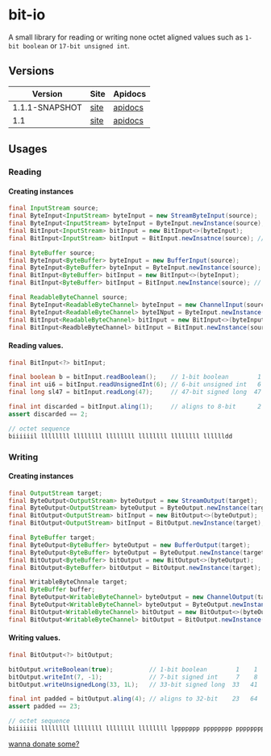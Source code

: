 bit-io
======
A small library for reading or writing none octet aligned values such as `1-bit boolean` or `17-bit unsigned int`.

## Versions
|Version|Site|Apidocs|
|-------|----|-------|
|1.1.1-SNAPSHOT|[site](http://jinahya.github.io/bit-io/site/1.1.1-SNAPSHOT/index.html)|[apidocs](http://jinahya.github.io/bit-io/site/1.1.1-SNAPSHOT/apidocs/index.html)|
|1.1|[site](http://jinahya.github.io/bit-io/site/1.1/index.html)|[apidocs](http://jinahya.github.io/bit-io/site/1.1/apidocs/index.html)|

## Usages
### Reading
#### Creating instances
```java
final InputStream source;
final ByteInput<InputStream> byteInput = new StreamByteInput(source);
final ByteInput<InputStream> byteInput = ByteInput.newInstance(source);
final BitInput<InputStream> bitInput = new BitInput<>(byteInput);
final BitInput<InputStream> bitInput = BitInput.newInsatnce(source); // direct

final ByteBuffer source;
final ByteInput<ByteBuffer> byteInput = new BufferInput(source);
final ByteInput<ByteBuffer> byteInput = ByteInput.newInstance(source);
final BitInput<ByteBuffer> bitInput = new BitInput<>(byteInput);
final BitInput<ByteBuffer> bitInput = BitInput.newInstance(source); // direct

final ReadableByteChannel source;
final ByteInput<ReadableByteChannel> byteInput = new ChannelInput(source);
final ByteInput<ReadableByteChannel> byteINput = ByteInput.newInstance(source);
final BitInput<ReadableByteChannel> bitInput = new BitInput<>(byteInput);
final BitInput<ReadbleByteChannel> bitInput = BitInput.newInstance(source); // direct
```
#### Reading values.
```java
final BitInput<?> bitInput;

final boolean b = bitInput.readBoolean();    // 1-bit boolean        1    1
final int ui6 = bitInput.readUnsignedInt(6); // 6-bit unsigned int   6    7
final long sl47 = bitInput.readLong(47);     // 47-bit signed long  47   54

final int discarded = bitInput.aling(1);     // aligns to 8-bit      2   56
assert discarded == 2;

// octet sequence
biiiiiil llllllll llllllll llllllll llllllll llllllll lllllldd
```
### Writing
#### Creating instances
```java
final OutputStream target;
final ByteOutput<OutputStream> byteOutput = new StreamOutput(target);
final ByteOutput<OutputStream> byteOutput = ByteOutput.newInstance(target);
final BitOutput<OutputStream> bitInput = new BitOutput<>(byteOutput);
final BitOutput<OutputStream> bitInput = BitOutput.newInstance(target); // direct

final ByteBuffer target;
final ByteOutput<ByteBuffer> byteOutput = new BufferOutput(target);
final ByteOutput<ByteBuffer> byteOutput = ByteOutput.newInstance(target);
final BitOutput<ByteBuffer> bitOutput = new BitOutput<>(byteOutput);
final BitOutput<ByteBuffer> bitOutput = BitOutput.newInstance(target); // direct

final WritableByteChnnale target;
final ByteBuffer buffer;
final ByteOutput<WritableByteChannel> byteOutput = new ChannelOutput(target);
final ByteOutput<WritableByteChannel> byteOutput = ByteOutput.newInstance(target);
final BitOutput<WritableByteChannel> bitOutput = new BitOutput<>(byteOutput);
final BitOutput<WritableByteChannel> bitOutput = BitOutput.newInstance(target); // direct
```
#### Writing values.
```java
final BitOutput<?> bitOutput;

bitOutput.writeBoolean(true);          // 1-bit boolean        1    1
bitOutput.writeInt(7, -1);             // 7-bit signed int     7    8
bitOutput.writeUnsignedLong(33, 1L);   // 33-bit signed long  33   41

final int padded = bitOutput.aling(4); // aligns to 32-bit    23   64
assert padded == 23;

// octet sequence
biiiiiii llllllll llllllll llllllll llllllll lppppppp pppppppp pppppppp pppppppp
```

[wanna donate some?](https://www.paypal.com/cgi-bin/webscr?cmd=_donations&business=GWDFLJNSZSEGG&lc=KR&item_name=github&currency_code=USD&bn=PP%2dDonationsBF%3abtn_donateCC_LG%2egif%3aNonHosted)
